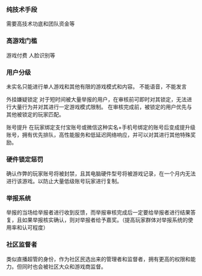### 纯技术手段
需要高技术功底和团队资金等

### 高游戏门槛
游戏付费
人脸识别等

### 用户分级
未实名只能进行单人游戏和其他有限的游戏模式和内容。
不能语音，不能发言

外挂嫌疑锁定
对于短时间被大量举报的用户，在审核前可即时对其锁定，无法进行大量行为并对其进行一定游戏模式限制。
在审核完成前，被锁定的用户优先与其他被锁定的玩家匹配。

账号提升
在玩家绑定支付宝账号或微信这种实名+手机号绑定的账号后变成提升级账号，拥有优先排队，高性能服务和低延迟网络响应，并可以对其进行其他特殊奖励。

### 硬件锁定惩罚
确认作弊的玩家账号将被封禁，且其电脑硬件型号将被游戏记录，在一个月内无法进行该游戏。以防止大量低级账号玩家进行复制。

### 举报系统
举报的当场给举报者进行收到反馈，而举报审核完成后一定要给举报者进行结果答复，且如果举报核实确认，则对举报者给予嘉奖。（提高玩家群体对举报系统的使用率和认可程度）

### 社区监督者
类似直播超管的身份，作为社区民选出来的管理者和监督者，拥有更高的权限和能力。但同时也会被社区大众和游戏商监督。

